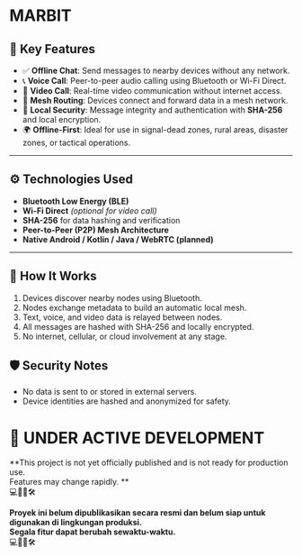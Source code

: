 
# MARBIT

## 🚀 Key Features

- ✅ **Offline Chat**: Send messages to nearby devices without any network.
- 📞 **Voice Call**: Peer-to-peer audio calling using Bluetooth or Wi-Fi Direct.
- 🎥 **Video Call**: Real-time video communication without internet access.
- 🔁 **Mesh Routing**: Devices connect and forward data in a mesh network.
- 🔐 **Local Security**: Message integrity and authentication with **SHA-256** and local encryption.
- 🌍 **Offline-First**: Ideal for use in signal-dead zones, rural areas, disaster zones, or tactical operations.

---

## ⚙️ Technologies Used

- **Bluetooth Low Energy (BLE)**
- **Wi-Fi Direct** *(optional for video call)*
- **SHA-256** for data hashing and verification
- **Peer-to-Peer (P2P) Mesh Architecture**
- **Native Android / Kotlin / Java / WebRTC (planned)**

---

## 🧠 How It Works

1. Devices discover nearby nodes using Bluetooth.
2. Nodes exchange metadata to build an automatic local mesh.
3. Text, voice, and video data is relayed between nodes.
4. All messages are hashed with SHA-256 and locally encrypted.
5. No internet, cellular, or cloud involvement at any stage.

## 🛡️ Security Notes

- No data is sent to or stored in external servers.
- Device identities are hashed and anonymized for safety.

# 🚧 UNDER ACTIVE DEVELOPMENT  
**This project is not yet officially published and is not ready for production use.  
Features may change rapidly. **  
💻👷‍♂️🛠️

**Proyek ini belum dipublikasikan secara resmi dan belum siap untuk digunakan di lingkungan produksi.  
Segala fitur dapat berubah sewaktu-waktu.**  
💻👷‍♂️🛠️
